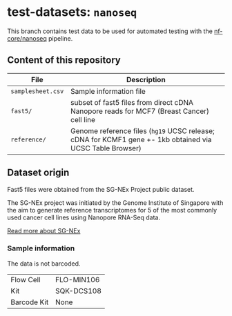 # test-datasets: `nanoseq`

This branch contains test data to be used for automated testing with the [nf-core/nanoseq](https://github.com/nf-core/nanoseq) pipeline.

## Content of this repository

| File	                | Description	                                                                                              |
|-----------------------|-----------------------------------------------------------------------------------------------------------|
| `samplesheet.csv`     | Sample information file                                                                                   |
| `fast5/`              | subset of fast5 files from direct cDNA Nanopore reads for MCF7 (Breast Cancer) cell line                  |
| `reference/`          | Genome reference files (`hg19` UCSC release; cDNA for KCMF1 gene +- 1kb obtained via UCSC Table Browser)  |

## Dataset origin

Fast5 files were obtained from the SG-NEx Project public dataset.

The SG-NEx project was initiated by the Genome Institute of Singapore with the aim to generate reference transcriptomes for 5 of the most commonly used cancer cell lines using Nanopore RNA-Seq data.

[Read more about SG-NEx](https://github.com/GoekeLab/sg-nex-data)

### Sample information

The data is not barcoded.

|     	                |         	  |
|-----------------------|-------------|
| Flow Cell       	    | FLO-MIN106	|
| Kit	                  | SQK-DCS108	|
| Barcode Kit	          | None    	  |
